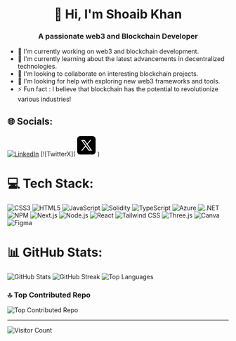 <h1 align="center">👋 Hi, I'm Shoaib Khan</h1>
<h3 align="center">A passionate web3 and Blockchain Developer</h3>

- 🔭 I'm currently working on web3 and blockchain development.
- 🌱 I'm currently learning about the latest advancements in decentralized technologies.
- 👯 I'm looking to collaborate on interesting blockchain projects.
- 🤝 I'm looking for help with exploring new web3 frameworks and tools.
- ⚡ Fun fact : I believe that blockchain has the potential to revolutionize various industries!

## 🌐 Socials:
[![LinkedIn](https://img.shields.io/badge/LinkedIn-0077B5?style=for-the-badge&logo=linkedin&logoColor=white)](https://linkedin.com/in/shoaib-khan-649599273)
[![TwitterX](<svg xmlns="http://www.w3.org/2000/svg"  viewBox="0 0 50 50" width="50px" height="50px"><path d="M 11 4 C 7.134 4 4 7.134 4 11 L 4 39 C 4 42.866 7.134 46 11 46 L 39 46 C 42.866 46 46 42.866 46 39 L 46 11 C 46 7.134 42.866 4 39 4 L 11 4 z M 13.085938 13 L 21.023438 13 L 26.660156 21.009766 L 33.5 13 L 36 13 L 27.789062 22.613281 L 37.914062 37 L 29.978516 37 L 23.4375 27.707031 L 15.5 37 L 13 37 L 22.308594 26.103516 L 13.085938 13 z M 16.914062 15 L 31.021484 35 L 34.085938 35 L 19.978516 15 L 16.914062 15 z"/></svg>)
# 💻 Tech Stack:
![CSS3](https://img.shields.io/badge/CSS3-1572B6?style=for-the-badge&logo=css3&logoColor=white)
![HTML5](https://img.shields.io/badge/HTML5-E34F26?style=for-the-badge&logo=html5&logoColor=white)
![JavaScript](https://img.shields.io/badge/JavaScript-323330?style=for-the-badge&logo=javascript&logoColor=F7DF1E)
![Solidity](https://img.shields.io/badge/Solidity-363636?style=for-the-badge&logo=solidity&logoColor=white)
![TypeScript](https://img.shields.io/badge/TypeScript-007ACC?style=for-the-badge&logo=typescript&logoColor=white)
![Azure](https://img.shields.io/badge/Azure-0072C6?style=for-the-badge&logo=azure-devops&logoColor=white)
![.NET](https://img.shields.io/badge/.NET-5C2D91?style=for-the-badge&logo=.net&logoColor=white)
![NPM](https://img.shields.io/badge/NPM-000000?style=for-the-badge&logo=npm&logoColor=white)
![Next.js](https://img.shields.io/badge/Next.js-000000?style=for-the-badge&logo=next-dot-js&logoColor=white)
![Node.js](https://img.shields.io/badge/Node.js-6DA55F?style=for-the-badge&logo=node-dot-js&logoColor=white)
![React](https://img.shields.io/badge/React-20232A?style=for-the-badge&logo=react&logoColor=61DAFB)
![Tailwind CSS](https://img.shields.io/badge/Tailwind%20CSS-38B2AC?style=for-the-badge&logo=tailwind-css&logoColor=white)
![Three.js](https://img.shields.io/badge/Three.js-000000?style=for-the-badge&logo=three-dot-js&logoColor=white)
![Canva](https://img.shields.io/badge/Canva-00C4CC?style=for-the-badge&logo=canva&logoColor=white)
![Figma](https://img.shields.io/badge/Figma-F24E1E?style=for-the-badge&logo=figma&logoColor=white)

# 📊 GitHub Stats:
![GitHub Stats](https://github-readme-stats.vercel.app/api?username=ShoaibDev69&theme=tokyonight&hide_border=false&include_all_commits=true&count_private=false)
![GitHub Streak](https://github-readme-streak-stats.herokuapp.com/?user=ShoaibDev69&theme=tokyonight&hide_border=false)
![Top Languages](https://github-readme-stats.vercel.app/api/top-langs/?username=ShoaibDev69&theme=tokyonight&hide_border=false&include_all_commits=true&count_private=false&layout=compact)

### 🔝 Top Contributed Repo
![Top Contributed Repo](https://github-contributor-stats.vercel.app/api?username=ShoaibDev69&limit=5&theme=tokyonight&combine_all_yearly_contributions=true)

---

![Visitor Count](https://visitcount.itsvg.in/api?id=ShoaibDev69&icon=0&color=0)

<!-- Proudly created with GPRM (https://gprm.itsvg.in) -->
